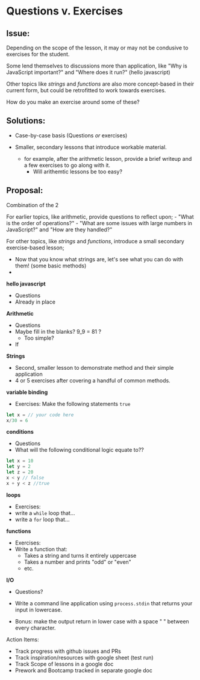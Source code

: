 # Questions v. Exercises

## Issue:

Depending on the scope of the lesson, it may or may not be condusive to exercises for the student. 

Some lend themselves to discussions more than application, like "Why is JavaScript important?" and "Where does it run?" (hello javascript)

Other topics like *strings* and *functions* are also more concept-based in their current form, but could be retrofitted to work towards exercises. 

How do you make an exercise around some of these?

## Solutions:

- Case-by-case basis (Questions *or* exercises)

- Smaller, secondary lessons that introduce workable material.
    - for example, after the arithmetic lesson, provide a brief writeup and a few exercises to go along with it. 
        - Will arithemtic lessons be too easy?

## Proposal:
Combination of the 2

For earlier topics, like arithmetic, provide questions to reflect upon;
    - "What is the order of operations?"
    - "What are some issues with large numbers in JavaScript?" and "How are they handled?"

For other topics, like *strings* and *functions*, introduce a small secondary exercise-based lesson;

- Now that you know what strings are, let's see what you can do with them! (some basic methods)
-

**hello javascript**
- Questions
- Already in place

**Arithmetic**
- Questions
- Maybe fill in the blanks? 9_9 = 81 ?
    - Too simple?
- If 

**Strings**
- Second, smaller lesson to demonstrate method and their simple application
- 4 or 5 exercises after covering a handful of common methods.

**variable binding**
- Exercises: Make the following statements `true`
```javascript
let x = // your code here
x/30 = 6
```

**conditions**
- Questions
- What will the following conditional logic equate to??

```javascript
let x = 10
let y = 2
let z = 20
x < y // false
x + y < z //true
```

**loops**
- Exercises:
- write a `while` loop that...
- write a `for` loop that...

**functions**
- Exercises:
- Write a function that:
    - Takes a string and turns it entirely uppercase
    - Takes a number and prints "odd" or "even"
    - etc. 

**I/O**
- Questions?

- Write a command line application using `process.stdin` that returns your input in lowercase.
- Bonus: make the output return in lower case with a space " " between every character. 






Action Items:

- Track progress with github issues and PRs
- Track inspiration/resources with google sheet (test run)
- Track Scope of lessons in a google doc
- Prework and Bootcamp tracked in separate google doc


